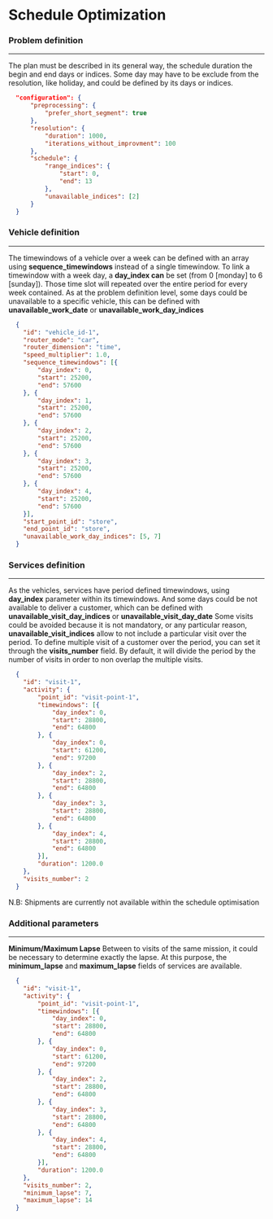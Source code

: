 # Schedule Optimization

### Problem definition

---

The plan must be described in its general way, the schedule duration the begin and end days or indices.
Some day may have to be exclude from the resolution, like holiday, and could be defined by its days or indices.

```json
  "configuration": {
      "preprocessing": {
          "prefer_short_segment": true
      },
      "resolution": {
          "duration": 1000,
          "iterations_without_improvment": 100
      },
      "schedule": {
          "range_indices": {
              "start": 0,
              "end": 13
          },
          "unavailable_indices": [2]
      }
  }

```

### Vehicle definition

---

The timewindows of a vehicle over a week can be defined with an array using **sequence_timewindows** instead of a single timewindow.
To link a timewindow with a week day, a **day_index can** be set (from 0 [monday] to 6 [sunday]). Those time slot will repeated over the entire period for every week contained.
As at the problem definition level, some days could be unavailable to a specific vehicle, this can be defined with **unavailable_work_date** or **unavailable_work_day_indices**

```json
  {
    "id": "vehicle_id-1",
    "router_mode": "car",
    "router_dimension": "time",
    "speed_multiplier": 1.0,
    "sequence_timewindows": [{
        "day_index": 0,
        "start": 25200,
        "end": 57600
    }, {
        "day_index": 1,
        "start": 25200,
        "end": 57600
    }, {
        "day_index": 2,
        "start": 25200,
        "end": 57600
    }, {
        "day_index": 3,
        "start": 25200,
        "end": 57600
    }, {
        "day_index": 4,
        "start": 25200,
        "end": 57600
    }],
    "start_point_id": "store",
    "end_point_id": "store",
    "unavailable_work_day_indices": [5, 7]
  }
```

### Services definition

---

As the vehicles, services have period defined timewindows, using **day_index** parameter within its timewindows. And some days could be not available to deliver a customer, which can be defined with **unavailable_visit_day_indices** or **unavailable_visit_day_date**
Some visits could be avoided because it is not mandatory, or any particular reason, **unavailable_visit_indices** allow to not include a particular visit over the period.
To define multiple visit of a customer over the period, you can set it through the **visits_number** field.
By default, it will divide the period by the number of visits in order to non overlap the multiple visits.

```json
  {
    "id": "visit-1",
    "activity": {
        "point_id": "visit-point-1",
        "timewindows": [{
            "day_index": 0,
            "start": 28800,
            "end": 64800
        }, {
            "day_index": 0,
            "start": 61200,
            "end": 97200
        }, {
            "day_index": 2,
            "start": 28800,
            "end": 64800
        }, {
            "day_index": 3,
            "start": 28800,
            "end": 64800
        }, {
            "day_index": 4,
            "start": 28800,
            "end": 64800
        }],
        "duration": 1200.0
    },
    "visits_number": 2
  }
```

N.B: Shipments are currently not available within the schedule optimisation

### Additional parameters

---

**Minimum/Maximum Lapse**
Between to visits of the same mission, it could be necessary to determine exactly the lapse. At this purpose, the **minimum_lapse** and **maximum_lapse** fields of services are available.

```json
  {
    "id": "visit-1",
    "activity": {
        "point_id": "visit-point-1",
        "timewindows": [{
            "day_index": 0,
            "start": 28800,
            "end": 64800
        }, {
            "day_index": 0,
            "start": 61200,
            "end": 97200
        }, {
            "day_index": 2,
            "start": 28800,
            "end": 64800
        }, {
            "day_index": 3,
            "start": 28800,
            "end": 64800
        }, {
            "day_index": 4,
            "start": 28800,
            "end": 64800
        }],
        "duration": 1200.0
    },
    "visits_number": 2,
    "minimum_lapse": 7,
    "maximum_lapse": 14
  }
```
